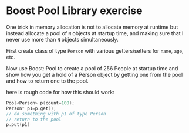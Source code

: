# Boost Pool Library exercise

One trick in memory allocation is not to allocate memory at runtime but instead
allocate a pool of `N` objects at startup time, and making sure that I never use
more than `N` objects simultaneously.

First create class of type `Person` with various getters\setters for `name`, `age`, etc.

Now use Boost::Pool to create a pool of 256 People at startup time and show how you get
a hold of a Person object by getting one from the pool and how to return one to the pool.

here is rough code for how this should work:
```C++
Pool<Person> p(count=100);
Person* p1=p.get();
// do something with p1 of type Person
// return to the pool
p.put(p1)
```
